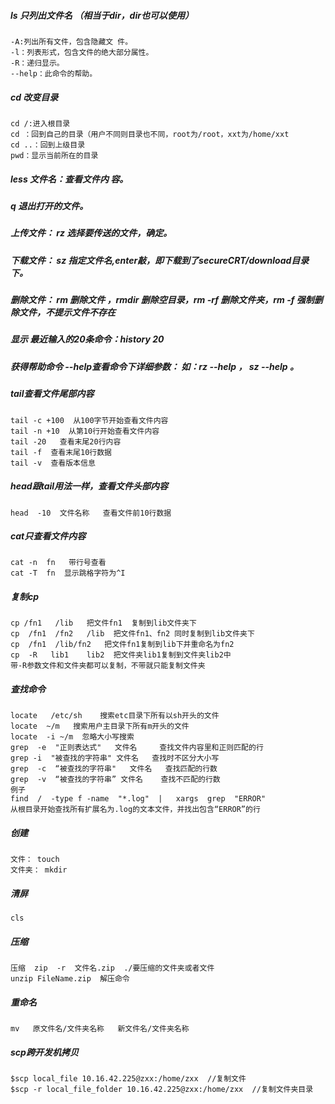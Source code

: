 ##### ls 只列出文件名 （相当于dir，dir也可以使用）
```
-A:列出所有文件，包含隐藏文 件。
-l：列表形式，包含文件的绝大部分属性。
-R：递归显示。
--help：此命令的帮助。
```
##### cd 改变目录
```
cd /:进入根目录
cd ：回到自己的目录（用户不同则目录也不同，root为/root，xxt为/home/xxt
cd ..：回到上级目录
pwd：显示当前所在的目录
```
##### less 文件名：查看文件内 容。

##### q 退出打开的文件。

##### 上传文件： rz 选择要传送的文件，确定。

##### 下载文件： sz 指定文件名,enter敲，即下载到了secureCRT/download目录下。

##### 删除文件： rm 删除文件 ，rmdir 删除空目录，rm -rf  删除文件夹，rm -f 强制删除文件，不提示文件不存在

##### 显示 最近输入的20条命令：history 20

##### 获得帮助命令 --help查看命令下详细参数：  如：rz --help   ， sz --help  。

##### tail查看文件尾部内容
```
tail -c +100  从100字节开始查看文件内容
tail -n +10  从第10行开始查看文件内容
tail -20   查看末尾20行内容
tail -f  查看末尾10行数据
tail -v  查看版本信息
```
##### head跟tail用法一样，查看文件头部内容
```
head  -10  文件名称   查看文件前10行数据
```
##### cat只查看文件内容
```
cat -n  fn   带行号查看
cat -T  fn  显示跳格字符为^I
```
##### 复制cp
```
cp /fn1   /lib   把文件fn1  复制到lib文件夹下
cp  /fn1  /fn2   /lib  把文件fn1、fn2 同时复制到lib文件夹下
cp  /fn1  /lib/fn2   把文件fn1复制到lib下并重命名为fn2
cp  -R   lib1    lib2  把文件夹lib1复制到文件夹lib2中   
带-R参数文件和文件夹都可以复制，不带就只能复制文件夹
```
##### 查找命令
```
locate   /etc/sh    搜索etc目录下所有以sh开头的文件
locate  ~/m   搜索用户主目录下所有m开头的文件
locate  -i ~/m  忽略大小写搜索
grep  -e  "正则表达式"   文件名     查找文件内容里和正则匹配的行
grep -i  "被查找的字符串" 文件名   查找时不区分大小写
grep  -c  “被查找的字符串"   文件名   查找匹配的行数
grep  -v  “被查找的字符串” 文件名    查找不匹配的行数
例子
find  /  -type f -name  "*.log"  |   xargs  grep  "ERROR"
从根目录开始查找所有扩展名为.log的文本文件，并找出包含“ERROR”的行
```
##### 创建
```
文件： touch
文件夹： mkdir
```

##### 清屏
`cls`

##### 压缩
```
压缩  zip  -r  文件名.zip  ./要压缩的文件夹或者文件
unzip FileName.zip  解压命令
```

##### 重命名
```
mv   原文件名/文件夹名称   新文件名/文件夹名称
``` 

##### scp跨开发机拷贝
```
$scp local_file 10.16.42.225@zxx:/home/zxx  //复制文件
$scp -r local_file_folder 10.16.42.225@zxx:/home/zxx  //复制文件夹目录
```

